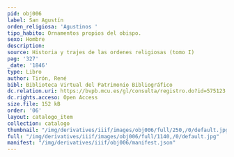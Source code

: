 ```yaml
---
pid: obj006
label: San Agustín
orden_religiosa: 'Agustinos '
tipo_habito: Ornamentos propios del obispo.
sexo: Hombre
description: 
source: Historia y trajes de las ordenes religiosas (tomo I)
pag: '327'
_date: '1846'
type: Libro
author: Tirón, René
bibl: Biblioteca Virtual del Patrimonio Bibliográfico
dc.relation.uri: https://bvpb.mcu.es/gl/consulta/registro.do?id=575123
dc.rights.acceso: Open Access
size.file: 152 kB
order: '06'
layout: catalogo_item
collection: catalogo
thumbnail: "/img/derivatives/iiif/images/obj006/full/250,/0/default.jpg"
full: "/img/derivatives/iiif/images/obj006/full/1140,/0/default.jpg"
manifest: "/img/derivatives/iiif/obj006/manifest.json"
---
```

